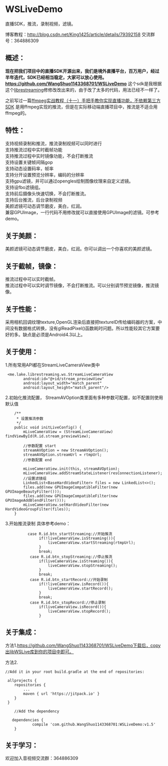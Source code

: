 # WSLiveDemo
直播SDK，推流，录制视频，滤镜。

博客教程：http://blog.csdn.net/King1425/article/details/79392158
交流群号：364886309 

概述：
---
**现在把我们项目中的直播SDK开源出来，我们是境外直播平台，百万用户，经过半年迭代，SDK已经相当稳定，大家可以放心使用。https://github.com/WangShuo1143368701/WSLiveDemo**
这个sdk是我根据这个[librestreaming](https://github.com/lakeinchina/librestreaming)修修改改出来的，由于改了太多的代码，用法已经不一样了。

之前写过一篇[ffmpeg实战教程（十一）手把手教你实现直播功能，不依赖第三方SDK](http://blog.csdn.net/king1425/article/details/72560673)
是用ffmpeg实现的推流，但是在实际移动端直播项目中，推流是不适合用ffmpeg的。

特性：
--
支持视频录制和推流，推流录制视频可以同时进行<br/>
支持推流过程中实时截帧功能<br/>
支持推流过程中实时镜像功能，不会打断推流<br/>
支持设置关键帧间隔gop<br/>
支持动态设置码率，帧率<br/>
支持分开设置预览分辨率，编码的分辨率<br/>
支持gpu滤镜，并可以通过opengles绘制图像纹理来自定义滤镜。<br/>
支持设fbo滤镜组。<br/>
支持前后摄像头快速切换，不会打断推流。<br/>
支持后台推流，后台录制视频<br/>
美颜滤镜可动态调节磨皮，美白，红润。<br/>
兼容GPUImage，一行代码不用修改就可以直接使用GPUImage的滤镜。可参考demo。<br/>

关于美颜：
----
美颜滤镜可动态调节磨皮，美白，红润。你可以调出一个你喜欢的美颜滤镜。

关于截帧，镜像：
----
推流过程中可以实时截帧。<br/>
推流过程中可以实时调节镜像，不会打断推流。可以分别调节预览镜像，推流镜像。

关于性能：
-----
采用相机回调纹理texture,OpenGL渲染后直接把textureID传给编码器的方案，中间没有数据格式转换，没有glReadPixel()函数耗时问题。所以性能较其它方案要好的多。缺点是必须是Android4.3以上。

关于使用：
-----

1.所有常用API都在StreamLiveCameraView类中

```
 <me.lake.librestreaming.ws.StreamLiveCameraView
        android:id="@+id/stream_previewView"
        android:layout_width="match_parent"
        android:layout_height="match_parent"/>
```

2.初始化推流配置， StreamAVOption类里面有多种参数可配置，如不配置则使用默认值

```
    /**
     * 设置推流参数
     */
    public void initLiveConfig() {
        mLiveCameraView = (StreamLiveCameraView) findViewById(R.id.stream_previewView);

        //参数配置 start   
        streamAVOption = new StreamAVOption();
        streamAVOption.streamUrl = rtmpUrl;
        //参数配置 end

        mLiveCameraView.init(this, streamAVOption);
        mLiveCameraView.addStreamStateListener(resConnectionListener);
        //设置滤镜组
        LinkedList<BaseHardVideoFilter> files = new LinkedList<>();
        files.add(new GPUImageCompatibleFilter(new GPUImageBeautyFilter()));
        files.add(new GPUImageCompatibleFilter(new GPUImageAddBlendFilter()));
        mLiveCameraView.setHardVideoFilter(new HardVideoGroupFilter(files));
    }
```
3.开始推流录制 具体参考demo：

```
          case R.id.btn_startStreaming://开始推流
               if(!liveCameraView.isStreaming()){
                   liveCameraView.startStreaming(rtmpUrl);
               }
               break;
           case R.id.btn_stopStreaming://停止推流
               if(liveCameraView.isStreaming()){
                   liveCameraView.stopStreaming();
               }
               break;
           case R.id.btn_startRecord://开始录制
               if(!liveCameraView.isRecord()){ 
                   liveCameraView.startRecord();
               }
               break;
           case R.id.btn_stopRecord://停止录制
               if(liveCameraView.isRecord()){
                   liveCameraView.stopRecord();                
               }
```

关于集成：
-----
方法1.https://github.com/WangShuo1143368701/WSLiveDemo下载后，copy出libWSLive库到你的项目中即可。

方法2.

```
//Add it in your root build.gradle at the end of repositories:
 
 allprojects {
	repositories {
		...
		maven { url 'https://jitpack.io' }
	}
 }

    //Add the dependency

   dependencies {
	        compile 'com.github.WangShuo1143368701:WSLiveDemo:v1.5'
	}

```

关于学习：
-----
欢迎加入音视频交流群：364886309






